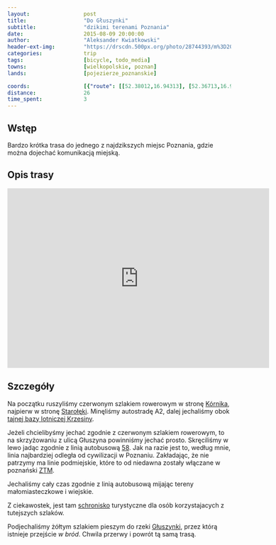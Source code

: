 ```yaml
---
layout:                 post
title:                  "Do Głuszynki"
subtitle:               "dzikimi terenami Poznania"
date:                   2015-08-09 20:00:00
author:                 "Aleksander Kwiatkowski"
header-ext-img:         "https://drscdn.500px.org/photo/28744393/m%3D2048/8a95b0b5cec67fec50454980f44e880e"
categories:             trip
tags:                   [bicycle, todo_media]
towns:                  [wielkopolskie, poznan]
lands:                  [pojezierze_poznanskie]

coords:                 [{"route": [[52.38012,16.94313], [52.36713,16.93094], [52.36435,16.93103], [52.36257,16.93893], [52.35523,16.94339], [52.33929,16.93781], [52.33856,16.93326], [52.33226,16.93283], [52.31789,16.95377], [52.31065,16.97729], [52.30740,16.98304], [52.30472,16.98210], [52.30278,16.97892], [52.30082,16.97753], [52.30095,16.97665]], "type": "bicycle"}]
distance:               26
time_spent:             3
---
```


[wiki-kornik]:          https://pl.wikipedia.org/wiki/K%C3%B3rnik
[wiki-staroleka]:       https://pl.wikipedia.org/wiki/Staro%C5%82%C4%99ka
[wikil-baza-krzesiny]:  https://pl.wikipedia.org/wiki/31_Baza_Lotnicza
[wiki-gluszynka]:       https://pl.wikipedia.org/wiki/G%C5%82uszynka_(rzeka)

[mpk-58]:               http://www.mpk.poznan.pl/component/transport/58/
[ztm]:                  http://www.ztm.poznan.pl/

[gluszyna-schron]:      http://www.schronisko.poznan.pl/?id=1

Wstęp
-----

Bardzo krótka trasa do jednego z najdzikszych miejsc Poznania, gdzie
można dojechać komunikacją miejską.

Opis trasy
----------

<iframe height='405' width='590' frameborder='0' allowtransparency='true' scrolling='no' src='https://www.strava.com/activities/365285496/embed/a924735eb92e660866fc989a8e5f3e699ddc5932'></iframe>

Szczegóły
---------

Na początku ruszyliśmy czerwonym szlakiem rowerowym w stronę [Kórnika][wiki-kornik], najpierw w stronę [Starołęki][wiki-staroleka].
Minęliśmy autostradę A2, dalej jechaliśmy obok [tajnej bazy lotniczej Krzesiny][wikil-baza-krzesiny].

Jeżeli chcielibyśmy jechać zgodnie z czerwonym szlakiem rowerowym, to na skrzyżowaniu z ulicą Głuszyna powinniśmy jechać prosto.
Skręciliśmy w lewo jadąc zgodnie z linią autobusową [58][mpk-58]. Jak na razie jest to, według mnie, linia najbardziej odległa od
cywilizacji w Poznaniu. Zakładając, że nie patrzymy ma linie podmiejskie, które to od niedawna zostały włączane w
poznański [ZTM][ztm].

Jechaliśmy cały czas zgodnie z linią autobusową mijając tereny małomiasteczkowe i wiejskie.

Z ciekawostek, jest tam [schronisko][gluszyna-schron] turystyczne dla osób korzystajacych z tutejszych szlaków.

Podjechaliśmy żółtym szlakiem pieszym do rzeki [Głuszynki][wiki-gluszynka], przez którą istnieje przejście *w bród*. Chwila
przerwy i powrót tą samą trasą.
